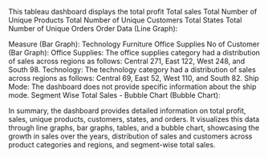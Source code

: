 This tableau dashboard displays the total profit 
Total sales
Total Number of Unique Products
Total Number of Unique Customers
Total States
Total Number of Unique Orders
Order Data (Line Graph):

Measure (Bar Graph):
Technology
Furniture
Office Supplies
No of Customer (Bar Graph):
Office Supplies: The office supplies category had a distribution of sales across regions as follows: Central 271, East 122, West 248, and South 98.
Technology: The technology category had a distribution of sales across regions as follows: Central 69, East 52, West 110, and South 82.
Ship Mode: The dashboard does not provide specific information about the ship mode.
Segment Wise Total Sales - Bubble Chart (Bubble Chart):

In summary, the dashboard provides detailed information on total profit, sales, unique products, customers, states, and orders. 
It visualizes this data through line graphs, bar graphs, tables, and a bubble chart,
showcasing the growth in sales over the years, distribution of sales and customers across product categories and regions, and segment-wise total sales.
